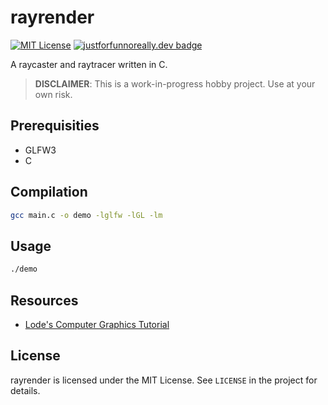 # rayrender 
[![MIT License](https://img.shields.io/badge/license-MIT-blue)](https://github.com/lomichael/rayrender/LICENSE)
[![justforfunnoreally.dev badge](https://img.shields.io/badge/justforfunnoreally-dev-9ff)](https://justforfunnoreally.dev)

A raycaster and raytracer written in C.

> **DISCLAIMER**: This is a work-in-progress hobby project. Use at your own risk.

## Prerequisities
- GLFW3
- C

## Compilation
```sh
gcc main.c -o demo -lglfw -lGL -lm
```

## Usage
```sh
./demo
```

## Resources
- [Lode's Computer Graphics Tutorial](https://lodev.org/cgtutor/raycasting.html)

## License
rayrender is licensed under the MIT License. See `LICENSE` in the project for details.
